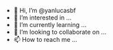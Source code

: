 - 👋 Hi, I’m @yanlucasbf
- 👀 I’m interested in ...
- 🌱 I’m currently learning ...
- 💞️ I’m looking to collaborate on ...
- 📫 How to reach me ...

<!---
yanlucasbf/yanlucasbf is a ✨ special ✨ repository because its `README.md` (this file) appears on your GitHub profile.
You can click the Preview link to take a look at your changes.
--->
